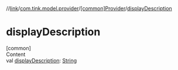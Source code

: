 //[link](../../index.md)/[com.tink.model.provider](../index.md)/[[common]Provider](index.md)/[displayDescription](display-description.md)



# displayDescription  
[common]  
Content  
val [displayDescription](display-description.md): [String](https://kotlinlang.org/api/latest/jvm/stdlib/kotlin/-string/index.html)  



